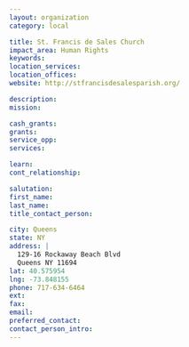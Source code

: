 ```yaml
---
layout: organization
category: local

title: St. Francis de Sales Church
impact_area: Human Rights
keywords: 
location_services: 
location_offices: 
website: http://stfrancisdesalesparish.org/

description: 
mission: 

cash_grants: 
grants: 
service_opp: 
services: 

learn: 
cont_relationship: 

salutation: 
first_name: 
last_name: 
title_contact_person: 

city: Queens
state: NY
address: |
  129-16 Rockaway Beach Blvd     
  Queens NY 11694
lat: 40.575954
lng: -73.848155
phone: 717-634-6464
ext: 
fax: 
email: 
preferred_contact: 
contact_person_intro: 
---
```

